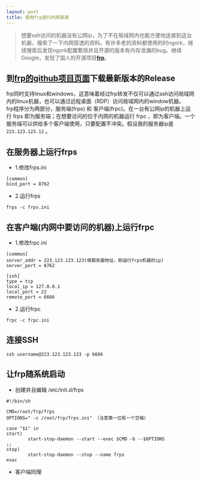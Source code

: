 ```yaml
---
layout: post
title: 使用frp进行内网穿透
---
```


> 想要ssh访问的机器没有公网ip，为了不在局域网内也能方便地连接到这台机器，搜索了一下内网穿透的资料。有许多老的资料都使用的时ngork，继续搜索后发现ngork配置繁琐并且开源的版本有内存泄漏的bug。继续Google，发现了国人的开源项目[**frp**][frp]。

## 到[frp的github项目页面][frp]下载最新版本的Release
frp同时支持linux和windows，这意味着经过frp转发不仅可以通过ssh访问局域网内的linux机器，也可以通过远程桌面（RDP）访问局域网内的window机器。  
frp程序分为两部分，服务端(frps) 和 客户端(frpc)。在一台有公网ip的机器上运行 frps 即为服务端；在想要访问的位于内网的机器运行 frpc ，即为客户端。一个服务端可以供给多个客户端使用，只要配置不冲突。假设我的服务器ip是`223.123.123.12` 。 

## 在服务器上运行frps
* 1.修改frps.ini
```
[common]
bind_port = 8762
```
* 2.运行frps
```
frps -c frps.ini
```

## 在客户端(内网中要访问的机器)上运行frpc
* 1.修改frpc.ini
```
[common]
server_addr = 223.123.123.123(填服务器地址，即运行frps机器的ip) 
server_port = 8762

[ssh]
type = tcp
local_ip = 127.0.0.1
local_port = 22
remote_port = 6666 
```

* 2.运行frpc
```
frpc -c frpc.ini
```

## 连接SSH
```
ssh username@223.123.123.123 -p 6666
```

## 让frp随系统启动
* 创建并且编辑 /etc/init.d/frps
```
#!/bin/sh

CMD=/root/frp/frps
OPTIONS=" -c /root/frp/frps.ini" （注意第一位有一个空格）

case "$1" in
start)
        start-stop-daemon --start --exec $CMD -b --$OPTIONS
;;
stop)
        start-stop-daemon --stop --name frps
esac
```
* 客户端同理




[frp]:https://github.com/fatedier/frp